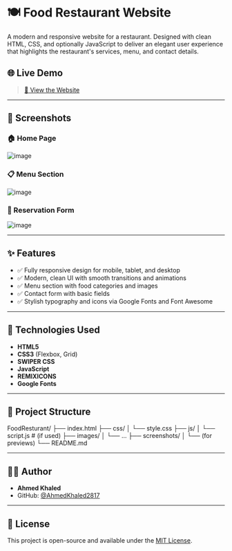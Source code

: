 # 🍽️ Food Restaurant Website

A modern and responsive website for a restaurant. Designed with clean HTML, CSS, and optionally JavaScript to deliver an elegant user experience that highlights the restaurant's services, menu, and contact details.

## 🌐 Live Demo

> [🔗 View the Website](https://ahmedkhaled2817.github.io/FoodResturant/)

---

## 📸 Screenshots

### 🏠 Home Page
![image](https://github.com/user-attachments/assets/775e6c98-82a6-4f18-bc59-d8d2255458d8)


### 📋 Menu Section
![image](https://github.com/user-attachments/assets/1f3a6faf-674e-49d7-aaba-8de03cc63788)


### 📅 Reservation Form
![image](https://github.com/user-attachments/assets/0dc11cde-490f-4761-ab4e-2be497f10285)


---

## ✨ Features

- ✅ Fully responsive design for mobile, tablet, and desktop
- ✅ Modern, clean UI with smooth transitions and animations
- ✅ Menu section with food categories and images
- ✅ Contact form with basic fields
- ✅ Stylish typography and icons via Google Fonts and Font Awesome

---

## 🔧 Technologies Used

- **HTML5**
- **CSS3** (Flexbox, Grid)
- **SWIPER CSS**
- **JavaScript** 
- **REMIXICONS** 
- **Google Fonts**

---

## 📁 Project Structure

FoodResturant/
├── index.html
├── css/
│ └── style.css
├── js/
│ └── script.js # (if used)
├── images/
│ └── ...
├── screenshots/
│ └── (for previews)
└── README.md

---

## 👨‍💻 Author

- **Ahmed Khaled**
- GitHub: [@AhmedKhaled2817](https://github.com/AhmedKhaled2817)

---

## 📝 License

This project is open-source and available under the [MIT License](LICENSE).



